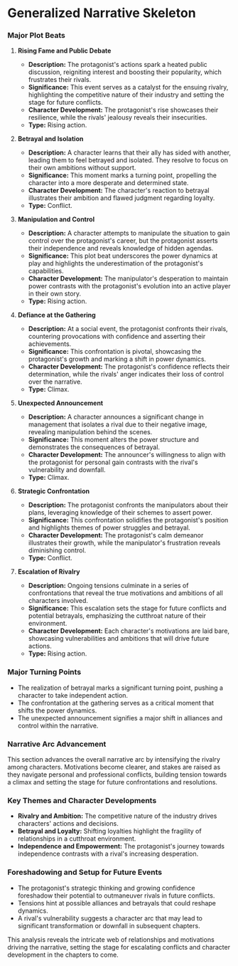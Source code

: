 # Generalized Narrative Skeleton

### Major Plot Beats

1. **Rising Fame and Public Debate**
   - **Description:** The protagonist's actions spark a heated public discussion, reigniting interest and boosting their popularity, which frustrates their rivals.
   - **Significance:** This event serves as a catalyst for the ensuing rivalry, highlighting the competitive nature of their industry and setting the stage for future conflicts.
   - **Character Development:** The protagonist's rise showcases their resilience, while the rivals' jealousy reveals their insecurities.
   - **Type:** Rising action.

2. **Betrayal and Isolation**
   - **Description:** A character learns that their ally has sided with another, leading them to feel betrayed and isolated. They resolve to focus on their own ambitions without support.
   - **Significance:** This moment marks a turning point, propelling the character into a more desperate and determined state.
   - **Character Development:** The character's reaction to betrayal illustrates their ambition and flawed judgment regarding loyalty.
   - **Type:** Conflict.

3. **Manipulation and Control**
   - **Description:** A character attempts to manipulate the situation to gain control over the protagonist's career, but the protagonist asserts their independence and reveals knowledge of hidden agendas.
   - **Significance:** This plot beat underscores the power dynamics at play and highlights the underestimation of the protagonist's capabilities.
   - **Character Development:** The manipulator's desperation to maintain power contrasts with the protagonist's evolution into an active player in their own story.
   - **Type:** Rising action.

4. **Defiance at the Gathering**
   - **Description:** At a social event, the protagonist confronts their rivals, countering provocations with confidence and asserting their achievements.
   - **Significance:** This confrontation is pivotal, showcasing the protagonist's growth and marking a shift in power dynamics.
   - **Character Development:** The protagonist's confidence reflects their determination, while the rivals' anger indicates their loss of control over the narrative.
   - **Type:** Climax.

5. **Unexpected Announcement**
   - **Description:** A character announces a significant change in management that isolates a rival due to their negative image, revealing manipulation behind the scenes.
   - **Significance:** This moment alters the power structure and demonstrates the consequences of betrayal.
   - **Character Development:** The announcer's willingness to align with the protagonist for personal gain contrasts with the rival's vulnerability and downfall.
   - **Type:** Climax.

6. **Strategic Confrontation**
   - **Description:** The protagonist confronts the manipulators about their plans, leveraging knowledge of their schemes to assert power.
   - **Significance:** This confrontation solidifies the protagonist's position and highlights themes of power struggles and betrayal.
   - **Character Development:** The protagonist's calm demeanor illustrates their growth, while the manipulator's frustration reveals diminishing control.
   - **Type:** Conflict.

7. **Escalation of Rivalry**
   - **Description:** Ongoing tensions culminate in a series of confrontations that reveal the true motivations and ambitions of all characters involved.
   - **Significance:** This escalation sets the stage for future conflicts and potential betrayals, emphasizing the cutthroat nature of their environment.
   - **Character Development:** Each character's motivations are laid bare, showcasing vulnerabilities and ambitions that will drive future actions.
   - **Type:** Rising action.

### Major Turning Points
- The realization of betrayal marks a significant turning point, pushing a character to take independent action.
- The confrontation at the gathering serves as a critical moment that shifts the power dynamics.
- The unexpected announcement signifies a major shift in alliances and control within the narrative.

### Narrative Arc Advancement
This section advances the overall narrative arc by intensifying the rivalry among characters. Motivations become clearer, and stakes are raised as they navigate personal and professional conflicts, building tension towards a climax and setting the stage for future confrontations and resolutions.

### Key Themes and Character Developments
- **Rivalry and Ambition:** The competitive nature of the industry drives characters' actions and decisions.
- **Betrayal and Loyalty:** Shifting loyalties highlight the fragility of relationships in a cutthroat environment.
- **Independence and Empowerment:** The protagonist's journey towards independence contrasts with a rival's increasing desperation.

### Foreshadowing and Setup for Future Events
- The protagonist's strategic thinking and growing confidence foreshadow their potential to outmaneuver rivals in future conflicts.
- Tensions hint at possible alliances and betrayals that could reshape dynamics.
- A rival's vulnerability suggests a character arc that may lead to significant transformation or downfall in subsequent chapters. 

This analysis reveals the intricate web of relationships and motivations driving the narrative, setting the stage for escalating conflicts and character development in the chapters to come.